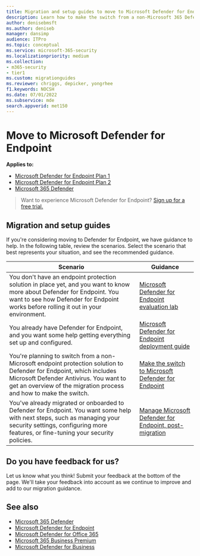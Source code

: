 ```yaml
---
title: Migration and setup guides to move to Microsoft Defender for Endpoint
description: Learn how to make the switch from a non-Microsoft 365 Defender solution to Microsoft Defender for Endpoint
author: denisebmsft
ms.author: deniseb
manager: dansimp
audience: ITPro
ms.topic: conceptual
ms.service: microsoft-365-security
ms.localizationpriority: medium
ms.collection: 
- m365-security
- tier1
ms.custom: migrationguides
ms.reviewer: chriggs, depicker, yongrhee
f1.keywords: NOCSH
ms.date: 07/01/2022
ms.subservice: mde
search.appverid: met150
---
```


# Move to Microsoft Defender for Endpoint

**Applies to:**
- [Microsoft Defender for Endpoint Plan 1](https://go.microsoft.com/fwlink/p/?linkid=2154037)
- [Microsoft Defender for Endpoint Plan 2](https://go.microsoft.com/fwlink/p/?linkid=2154037)
- [Microsoft 365 Defender](https://go.microsoft.com/fwlink/?linkid=2118804)

> Want to experience Microsoft Defender for Endpoint? [Sign up for a free trial.](https://signup.microsoft.com/create-account/signup?products=7f379fee-c4f9-4278-b0a1-e4c8c2fcdf7e&ru=https://aka.ms/MDEp2OpenTrial?ocid=docs-wdatp-exposedapis-abovefoldlink)

## Migration and setup guides

If you're considering moving to Defender for Endpoint, we have guidance to help. In the following table, review the scenarios. Select the scenario that best represents your situation, and see the recommended guidance.

|Scenario|Guidance|
|---|---|
|You don't have an endpoint protection solution in place yet, and you want to know more about Defender for Endpoint. You want to see how Defender for Endpoint works before rolling it out in your environment.|[Microsoft Defender for Endpoint evaluation lab](evaluation-lab.md)|
|You already have Defender for Endpoint, and you want some help getting everything set up and configured.|[Microsoft Defender for Endpoint deployment guide](deployment-phases.md)|
|You're planning to switch from a non-Microsoft endpoint protection solution to Defender for Endpoint, which includes Microsoft Defender Antivirus. You want to get an overview of the migration process and how to make the switch.|[Make the switch to Microsoft Defender for Endpoint](switch-to-mde-overview.md)|
|You've already migrated or onboarded to Defender for Endpoint. You want some help with next steps, such as managing your security settings, configuring more features, or fine-tuning your security policies.|[Manage Microsoft Defender for Endpoint, post-migration](manage-mde-post-migration.md)|


## Do you have feedback for us?

Let us know what you think! Submit your feedback at the bottom of the page. We'll take your feedback into account as we continue to improve and add to our migration guidance.

## See also

- [Microsoft 365 Defender](/microsoft-365/security/defender/microsoft-365-defender)
- [Microsoft Defender for Endpoint](/windows/security/threat-protection)
- [Microsoft Defender for Office 365](/microsoft-365/security/office-365-security/office-365-atp)
- [Microsoft 365 Business Premium](../../business-premium/index.md)
- [Microsoft Defender for Business](../defender-business/mdb-overview.md)